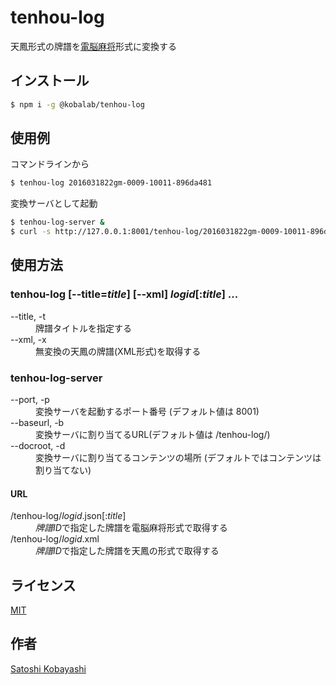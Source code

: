 # tenhou-log

天鳳形式の牌譜を[電脳麻将](https://github.com/kobalab/Majiang)形式に変換する

## インストール
```sh
$ npm i -g @kobalab/tenhou-log
```
## 使用例
コマンドラインから
```sh
$ tenhou-log 2016031822gm-0009-10011-896da481
```
変換サーバとして起動
```sh
$ tenhou-log-server &
$ curl -s http://127.0.0.1:8001/tenhou-log/2016031822gm-0009-10011-896da481.json
```
## 使用方法

### tenhou-log [--title=*title*] [--xml] *logid*[:*title*] ...
<dl>
<dt>--title, -t</dt>
    <dd>牌譜タイトルを指定する<dd>

<dt>--xml, -x</dt>
    <dd>無変換の天鳳の牌譜(XML形式)を取得する</dd>
</dl>

### tenhou-log-server
<dl>
<dt>--port, -p</dt>
    <dd>変換サーバを起動するポート番号 (デフォルト値は 8001)</dd>

<dt>--baseurl, -b</dt>
    <dd>変換サーバに割り当てるURL(デフォルト値は /tenhou-log/)</dd>

<dt>--docroot, -d</dt>
    <dd>変換サーバに割り当てるコンテンツの場所 (デフォルトではコンテンツは割り当てない)</dd>
</dl>

#### URL
<dl>
<dt>/tenhou-log/<em>logid</em>.json[:<em>title</em>]</dt>
    <dd><em>牌譜ID</em>で指定した牌譜を電脳麻将形式で取得する</dd>
<dt>/tenhou-log/<em>logid</em>.xml</dt>
    <dd><em>牌譜ID</em>で指定した牌譜を天鳳の形式で取得する</dd>
</dl>

## ライセンス
[MIT](https://github.com/kobalab/tenhou-log/blob/master/LICENSE)

## 作者
[Satoshi Kobayashi](https://github.com/kobalab)

